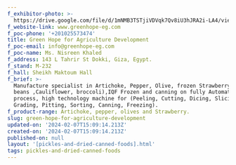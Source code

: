 ```yaml
---
f_exhibitor-photo: >-
  https://drive.google.com/file/d/1mNMB3TSTjiVDVqk7Qv8iU3hJRA2i-LA4/view?usp=drive_link
f_website-link: www.greenhope-eg.com
f_poc-phone: '+201025573474'
title: Green Hope for Agriculture Development
f_poc-email: info@greenhope-eg.com
f_poc-name: Ms. Nisreen Khaled
f_address: 143 L Tahrir St Dokki, Giza, Egypt.
f_stand: M-232
f_hall: Sheikh Maktoum Hall
f_brief: >-
  Manufacture specialist in Artichoke, Pepper, Olive, frozen Strawberry ,Green
  beans ,Cauliflower, broccoli),IQF Frozen and canning on fully Automatic
  process, high technology machine for (Peeling, Cutting, Dicing, Slicing,
  Grading, Pitting, Sorting, Canning, Freezing).
f_product-range: Artichoke, pepper, olives and Strawberry.
slug: green-hope-for-agriculture-development
updated-on: '2024-02-07T15:09:14.213Z'
created-on: '2024-02-07T15:09:14.213Z'
published-on: null
layout: '[pickles-and-dried-canned-foods].html'
tags: pickles-and-dried-canned-foods
---
```



